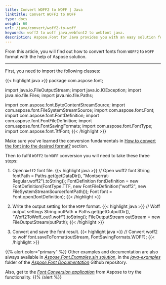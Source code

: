 ```yaml
---
title: Convert WOFF2 to WOFF | Java
linktitle: Convert WOFF2 to WOFF
type: docs
weight: 60
url: /java/convert/woff2-to-woff
keywords: woff2 to woff java,webfont2 to webfont java.
description: Aspose.Font for Java provides you with an easy solution for converting fonts. This documentation will tell about the woff2 to woff conversion.
---
```


From this article, you will find out how to convert fonts from `WOFF2` to `WOFF` format with the help of Aspose solution.
____

First, you need to import the following classes:

{{< highlight java >}} 
package com.aspose.font;

import java.io.FileOutputStream;
import java.io.IOException;
import java.nio.file.Files;
import java.nio.file.Paths;

import com.aspose.font.ByteContentStreamSource;
import com.aspose.font.FileSystemStreamSource;
import com.aspose.font.Font;
import com.aspose.font.FontDefinition;
import com.aspose.font.FontFileDefinition;
import com.aspose.font.FontSavingFormats;
import com.aspose.font.FontType;
import com.aspose.font.TtfFont;
{{< /highlight >}}

Make sure you've learned the conversion fundamentals in [How to convert the font into the desired format?](https://docs.aspose.com//font/java/convert/#how-to-convert-the-font-into-the-desired-format) section.

Then to fulfil `WOFF2` to `WOFF` conversion you will need to take these three steps:

1. Open `Woff2` font file.
{{< highlight java >}} 
    // Open woff2 font
    String fontPath = Paths.get(getDataDir(), "Montserrat-Regular.woff2").toString();
    FontDefinition fontDefinition = new FontDefinition(FontType.TTF, new FontFileDefinition("woff2", new FileSystemStreamSource(fontPath)));
    Font font = Font.open(fontDefinition);
{{< /highlight >}}

2. Write the output setting for the `WOFF` format.
{{< highlight java >}} 
    // Woff output settings
		String outPath = Paths.get(getOutputDir(), "Woff2ToWoff_out1.woff").toString();
		FileOutputStream outStream = new FileOutputStream(outPath);
{{< /highlight >}}

3. Convert and save the font result.
{{< highlight java >}} 
    // Convert woff2 to woff
    font.saveToFormat(outStream, FontSavingFormats.WOFF);
{{< /highlight >}}

{{% alert color="primary" %}}
Other examples and documentation are also always available in [*Aspose.Font.Examples.sln solution*](https://github.com/aspose-font/Aspose.Font-Documentation/tree/master/java-examples/src/main/java/com/aspose/font/examples/convertfont), in the [*java-examples*](https://github.com/aspose-font/Aspose.Font-Documentation/tree/master/java-examples/src/main/java/com/aspose/font/examples) folder of the [*Aspose.Font Documentation*](https://github.com/aspose-font/Aspose.Font-Documentation) Github repository.

Also, get to the [*Font Conversion application*](https://products.aspose.app/font/conversion) from Aspose to try the functionality.
{{% /alert %}}